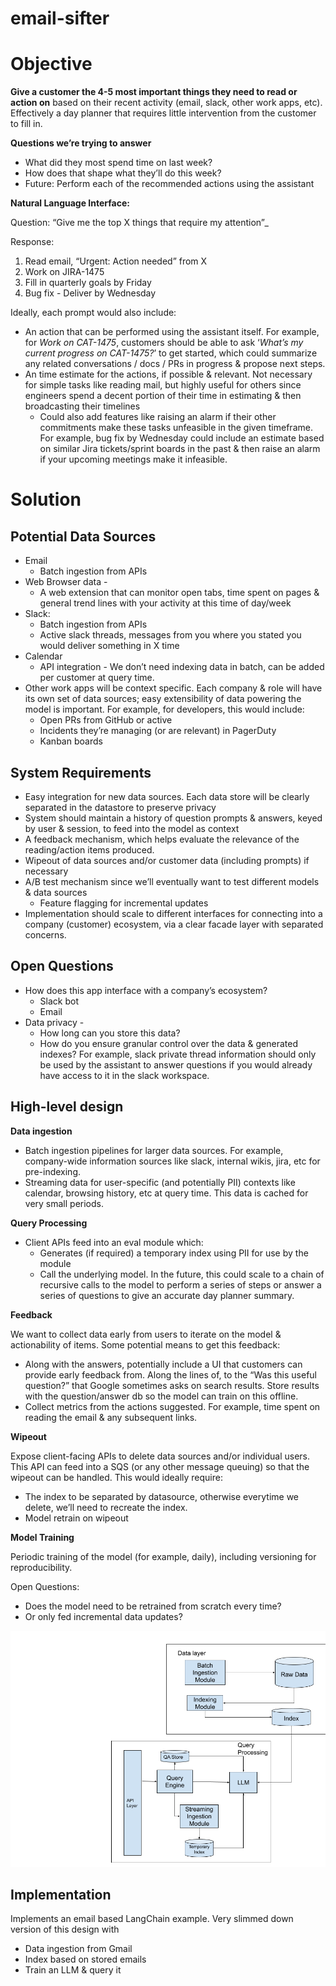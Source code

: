 # email-sifter

# Objective

**Give a customer the 4-5 most important things they need to read or action on** based on their recent activity (email, slack, other work apps, etc). Effectively a day planner that requires little intervention from the customer to fill in.

**Questions we’re trying to answer**



* What did they most spend time on last week?
* How does that shape what they’ll do this week?
* Future: Perform each of the recommended actions using the assistant

**Natural Language Interface:**

Question: “Give me the top X things that require my attention”_

Response:


1. Read email, “Urgent: Action needed” from X
2. Work on JIRA-1475
3. Fill in quarterly goals by Friday
4. Bug fix - Deliver by Wednesday

Ideally, each prompt would also include:



* An action that can be performed using the assistant itself. For example, for _Work on CAT-1475_, customers should be able to ask ‘_What’s my current progress on CAT-1475?_’ to get started, which could summarize any related conversations / docs / PRs in progress & propose next steps.
* An time estimate for the actions, if possible & relevant. Not necessary for simple tasks like reading mail, but highly useful for others since engineers spend a decent portion of their time in estimating & then broadcasting their timelines
    * Could also add features like raising an alarm if their other commitments make these tasks unfeasible in the given timeframe. For example, bug fix by Wednesday could include an estimate based on similar Jira tickets/sprint boards in the past & then raise an alarm if your upcoming meetings make it infeasible. 


# Solution


## Potential Data Sources



* Email
    * Batch ingestion from APIs  
* Web Browser data - 
    * A web extension that can monitor open tabs, time spent on pages & general trend lines with your activity at this time of day/week
* Slack:
    * Batch ingestion from APIs 
    * Active slack threads, messages from you where you stated you would deliver something in X time 
* Calendar
    * API integration - We don’t need indexing data in batch, can be added per customer at query time.
* Other work apps will be context specific. Each company & role will have its own set of data sources; easy extensibility of data powering the model is important. For example, for developers, this would include:
    * Open PRs from GitHub or active 
    * Incidents they’re managing (or are relevant) in PagerDuty
    * Kanban boards


## System Requirements



* Easy integration for new data sources. Each data store will be clearly separated in the datastore to preserve privacy
* System should maintain a history of question prompts & answers, keyed by user & session, to feed into the model as context
* A feedback mechanism, which helps evaluate the relevance of the reading/action items produced. 
* Wipeout of data sources and/or customer data (including prompts) if necessary
* A/B test mechanism since we’ll eventually want to test different models & data sources
    * Feature flagging for incremental updates
* Implementation should scale to different interfaces for connecting into a company (customer) ecosystem, via a clear facade layer with separated concerns.


## Open Questions



* How does this app interface with a company’s ecosystem? 
    * Slack bot
    * Email 
* Data privacy -
    * How long can you store this data?
    * How do you ensure granular control over the data & generated indexes? For example, slack private thread information should only be used by the assistant to answer questions if you would already have access to it in the slack workspace. 


## High-level design

**Data ingestion**



* Batch ingestion pipelines for larger data sources. For example, company-wide information sources like slack, internal wikis, jira, etc for pre-indexing.
* Streaming data for user-specific (and potentially PII) contexts like calendar, browsing history, etc at query time. This data is cached for very small periods.

**Query Processing**



* Client APIs feed into an eval module which:
    * Generates (if required) a temporary index using PII for use by the module
    * Call the underlying model. In the future, this could scale to a chain of recursive calls to the model to perform a series of steps or answer a series of questions to give an accurate day planner summary.

**Feedback**

We want to collect data early from users to iterate on the model & actionability of items. Some potential means to get this feedback:



* Along with the answers, potentially include a UI that customers can provide early feedback from. Along the lines of, to the “Was this useful question?” that Google sometimes asks on search results. Store results with the question/answer db so the model can train on this offline.
* Collect metrics from the actions suggested. For example, time spent on reading the email & any subsequent links. 

**Wipeout**

Expose client-facing APIs to delete data sources and/or individual users. This API can feed into a SQS (or any other message queuing) so that the wipeout can be handled. This would ideally require:



* The index to be separated by datasource, otherwise everytime we delete, we’ll need to recreate the index. 
* Model retrain on wipeout

**Model Training**

Periodic training of the model (for example, daily), including versioning for reproducibility. 

Open Questions:



* Does the model need to be retrained from scratch every time? 
* Or only fed incremental data updates?

![design](documentation/img.png)


## Implementation
Implements an email based LangChain example. Very slimmed down version of this design with
* Data ingestion from Gmail
* Index based on stored emails
* Train an LLM & query it 

